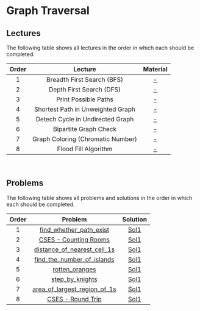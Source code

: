 # Graph Traversal

## Lectures

The following table shows all lectures in the order in which each should be completed.

| Order | Lecture | Material |
|:---:|:---:|:---:|
| 1 | Breadth First Search (BFS) | [-]() |
| 2 | Depth First Search (DFS) | [-]() |
| 3 | Print Possible Paths | [-]() |
| 4 | Shortest Path in Unweighted Graph | [-]() |
| 5 | Detech Cycle in Undirected Graph | [-]() |
| 6 | Bipartite Graph Check | [-]() |
| 7 | Graph Coloring (Chromatic Number) | [-]() |
| 8 | Flood Fill Algorithm | [-]() |
<br>

## Problems

The following table shows all problems and solutions in the order in which each should be completed.

| Order | Problem | Solution |
|:---:|:---:|:---:|
| 1 | [find_whether_path_exist]() | [Sol1]() |
| 2 | [CSES - Counting Rooms](https://cses.fi/problemset/task/1192) | [Sol1]() |
| 3 | [distance_of_nearest_cell_1s]() | [Sol1]() |
| 4 | [find_the_number_of_islands]() | [Sol1]() |
| 5 | [rotten_oranges]() | [Sol1]() |
| 6 | [step_by_knights]() | [Sol1]() |
| 7 | [area_of_largest_region_of_1s]() | [Sol1]() |
| 8 | [CSES - Round Trip](https://cses.fi/problemset/task/1669) | [Sol1]() |